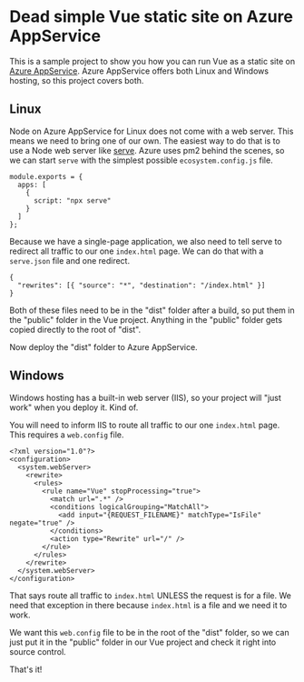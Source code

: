 # Dead simple Vue static site on Azure AppService

This is a sample project to show you how you can run Vue as a static site on [Azure AppService](https://code.visualstudio.com/tutorials/app-service-extension/getting-started?WT.mc_id=personal-github-buhollan). Azure AppService offers both Linux and Windows hosting, so this project covers both.

## Linux

Node on Azure AppService for Linux does not come with a web server. This means we need to bring one of our own. The easiest way to do that is to use a Node web server like [serve](https://www.npmjs.com/package/serve). Azure uses pm2 behind the scenes, so we can start `serve` with the simplest possible `ecosystem.config.js` file.

```
module.exports = {
  apps: [
    {
      script: "npx serve"
    }
  ]
};
```

Because we have a single-page application, we also need to tell serve to redirect all traffic to our one `index.html` page. We can do that with a `serve.json` file and one redirect.

```
{
  "rewrites": [{ "source": "*", "destination": "/index.html" }]
}
```

Both of these files need to be in the "dist" folder after a build, so put them in the "public" folder in the Vue project. Anything in the "public" folder gets copied directly to the root of "dist".

Now deploy the "dist" folder to Azure AppService.

## Windows

Windows hosting has a built-in web server (IIS), so your project will "just work" when you deploy it. Kind of.

You will need to inform IIS to route all traffic to our one `index.html` page. This requires a `web.config` file.

```
<?xml version="1.0"?>
<configuration>
  <system.webServer>
    <rewrite>
      <rules>
        <rule name="Vue" stopProcessing="true">
          <match url=".*" />
          <conditions logicalGrouping="MatchAll">
            <add input="{REQUEST_FILENAME}" matchType="IsFile" negate="true" />
          </conditions>
          <action type="Rewrite" url="/" />
        </rule>
      </rules>
    </rewrite>
  </system.webServer>
</configuration>
```

That says route all traffic to `index.html` UNLESS the request is for a file. We need that exception in there because `index.html` is a file and we need it to work.

We want this `web.config` file to be in the root of the "dist" folder, so we can just put it in the "public" folder in our Vue project and check it right into source control.

That's it!

